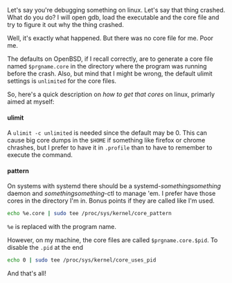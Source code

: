 Let's say you're debugging something on linux. Let's say that thing
crashed. What do you do? I will open gdb, load the executable and the
core file and try to figure it out why the thing crashed.

Well, it's exactly what happened. But there was no core file for
me. Poor me.

The defaults on OpenBSD, if I recall correctly, are to generate a core
file named `$prgname.core` in the directory where the program was
running before the crash. Also, but mind that I might be wrong, the
default ulimit settings is `unlimited` for the core files.

So, here's a quick description on *how to get that cores* on linux,
primarly aimed at myself:

#### ulimit

A `ulimit -c unlimited` is needed since the default may be 0.  This can
cause big core dumps in the `$HOME` if something like firefox or chrome
chrashes, but I prefer to have it in `.profile` than to have to remember
to execute the command.

#### pattern

On systems with systemd there should be a systemd-*somethingsomething*
daemon and *somethingsomething*-ctl to manage 'em.  I prefer have those
cores in the directory I'm in.  Bonus points if they are called like
I'm used.

```sh
echo %e.core | sudo tee /proc/sys/kernel/core_pattern
```

`%e` is replaced with the program name.

However, on my machine, the core files are called
`$prgname.core.$pid`. To disable the `.pid` at the end

```sh
echo 0 | sudo tee /proc/sys/kernel/core_uses_pid
```

And that's all!
